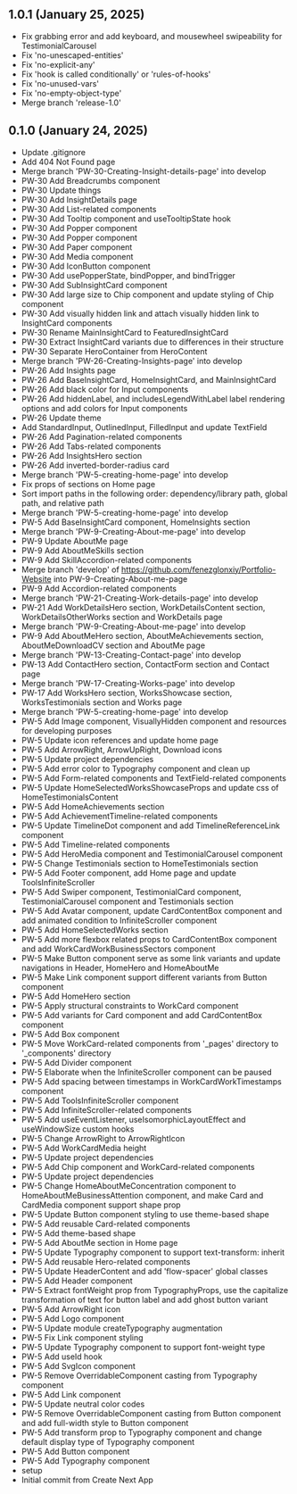 ## 1.0.1 (January 25, 2025)
  - Fix grabbing error and add keyboard, and mousewheel swipeability for TestimonialCarousel
  - Fix 'no-unescaped-entities'
  - Fix 'no-explicit-any'
  - Fix 'hook is called conditionally' or 'rules-of-hooks'
  - Fix 'no-unused-vars'
  - Fix 'no-empty-object-type'
  - Merge branch 'release-1.0'

## 0.1.0 (January 24, 2025)
  - Update .gitignore
  - Add 404 Not Found page
  - Merge branch 'PW-30-Creating-Insight-details-page' into develop
  - PW-30 Add Breadcrumbs component
  - PW-30 Update things
  - PW-30 Add InsightDetails page
  - PW-30 Add List-related components
  - PW-30 Add Tooltip component and useTooltipState hook
  - PW-30 Add Popper component
  - PW-30 Add Popper component
  - PW-30 Add Paper component
  - PW-30 Add Media component
  - PW-30 Add IconButton component
  - PW-30 Add usePopperState, bindPopper, and bindTrigger
  - PW-30 Add SubInsightCard component
  - PW-30 Add large size to Chip component and update styling of Chip component
  - PW-30 Add visually hidden link and attach visually hidden link to InsightCard components
  - PW-30 Rename MainInsightCard to FeaturedInsightCard
  - PW-30 Extract InsightCard variants due to differences in their structure
  - PW-30 Separate HeroContainer from HeroContent
  - Merge branch 'PW-26-Creating-Insights-page' into develop
  - PW-26 Add Insights page
  - PW-26 Add BaseInsightCard, HomeInsightCard, and MainInsightCard
  - PW-26 Add black color for Input components
  - PW-26 Add hiddenLabel, and includesLegendWithLabel label rendering options and add colors for Input components
  - PW-26 Update theme
  - Add StandardInput, OutlinedInput, FilledInput and update TextField
  - PW-26 Add Pagination-related components
  - PW-26 Add Tabs-related components
  - PW-26 Add InsightsHero section
  - PW-26 Add inverted-border-radius card
  - Merge branch 'PW-5-creating-home-page' into develop
  - Fix props of sections on Home page
  - Sort import paths in the following order: dependency/library path, global path, and relative path
  - Merge branch 'PW-5-creating-home-page' into develop
  - PW-5 Add BaseInsightCard component, HomeInsights section
  - Merge branch 'PW-9-Creating-About-me-page' into develop
  - PW-9 Update AboutMe page
  - PW-9 Add AboutMeSkills section
  - PW-9 Add SkillAccordion-related components
  - Merge branch 'develop' of https://github.com/fenezglonxiy/Portfolio-Website into PW-9-Creating-About-me-page
  - PW-9 Add Accordion-related components
  - Merge branch 'PW-21-Creating-Work-details-page' into develop
  - PW-21 Add WorkDetailsHero section, WorkDetailsContent section, WorkDetailsOtherWorks section and WorkDetails page
  - Merge branch 'PW-9-Creating-About-me-page' into develop
  - PW-9 Add AboutMeHero section, AboutMeAchievements section, AboutMeDownloadCV section and AboutMe page
  - Merge branch 'PW-13-Creating-Contact-page' into develop
  - PW-13 Add ContactHero section, ContactForm section and Contact page
  - Merge branch 'PW-17-Creating-Works-page' into develop
  - PW-17 Add WorksHero section, WorksShowcase section, WorksTestimonials section and Works page
  - Merge branch 'PW-5-creating-home-page' into develop
  - PW-5 Add Image component, VisuallyHidden component and resources for developing purposes
  - PW-5 Update icon references and update home page
  - PW-5 Add ArrowRight, ArrowUpRight, Download icons
  - PW-5 Update project dependencies
  - PW-5 Add error color to Typography component and clean up
  - PW-5 Add Form-related components and TextField-related components
  - PW-5 Update HomeSelectedWorksShowcaseProps and update css of HomeTestimonialsContent
  - PW-5 Add HomeAchievements section
  - PW-5 Add AchievementTimeline-related components
  - PW-5 Update TimelineDot component and add TimelineReferenceLink component
  - PW-5 Add Timeline-related components
  - PW-5 Add HeroMedia component and TestimonialCarousel component
  - PW-5 Change Testimonials section to HomeTestimonials section
  - PW-5 Add Footer component, add Home page and update ToolsInfiniteScroller
  - PW-5 Add Swiper component, TestimonialCard component, TestimonialCarousel component and Testimonials section
  - PW-5 Add Avatar component, update CardContentBox component and add animated condition to InfiniteScroller component
  - PW-5 Add HomeSelectedWorks section
  - PW-5 Add more flexbox related props to CardContentBox component and add WorkCardWorkBusinessSectors component
  - PW-5 Make Button component serve as some link variants and update navigations in Header, HomeHero and HomeAboutMe
  - PW-5 Make Link component support different variants from Button component
  - PW-5 Add HomeHero section
  - PW-5 Apply structural constraints to WorkCard component
  - PW-5 Add variants for Card component and add CardContentBox component
  - PW-5 Add Box component
  - PW-5 Move WorkCard-related components from '_pages' directory to '_components' directory
  - PW-5 Add Divider component
  - PW-5 Elaborate when the InfiniteScroller component can be paused
  - PW-5 Add spacing between timestamps in WorkCardWorkTimestamps component
  - PW-5 Add ToolsInfiniteScroller component
  - PW-5 Add InfiniteScroller-related components
  - PW-5 Add useEventListener, useIsomorphicLayoutEffect and useWindowSize custom hooks
  - PW-5 Change ArrowRight to ArrowRightIcon
  - PW-5 Add WorkCardMedia height
  - PW-5 Update project dependencies
  - PW-5 Add Chip component and WorkCard-related components
  - PW-5 Update project dependencies
  - PW-5 Change HomeAboutMeConcentration component to HomeAboutMeBusinessAttention component, and make Card and CardMedia component support shape prop
  - PW-5 Update Button component styling to use theme-based shape
  - PW-5 Add reusable Card-related components
  - PW-5 Add theme-based shape
  - PW-5 Add AboutMe section in Home page
  - PW-5 Update Typography component to support text-transform: inherit
  - PW-5 Add reusable Hero-related components
  - PW-5 Update HeaderContent and add 'flow-spacer' global classes
  - PW-5 Add Header component
  - PW-5 Extract fontWeight prop from TypographyProps, use the capitalize transformation of text for button label and add ghost button variant
  - PW-5 Add ArrowRight icon
  - PW-5 Add Logo component
  - PW-5 Update module createTypography augmentation
  - PW-5 Fix Link component styling
  - PW-5 Update Typography component to support font-weight type
  - PW-5 Add useId hook
  - PW-5 Add SvgIcon component
  - PW-5 Remove OverridableComponent casting from Typography component
  - PW-5 Add Link component
  - PW-5 Update neutral color codes
  - PW-5 Remove OverridableComponent casting from Button component and add full-width style to Button component
  - PW-5 Add transform prop to Typography component and change default display type of Typography component
  - PW-5 Add Button component
  - PW-5 Add Typography component
  - setup
  - Initial commit from Create Next App

